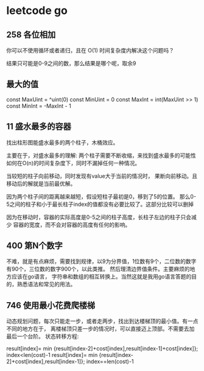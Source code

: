 # leetcode go

## 258 各位相加

你可以不使用循环或者递归，且在 O(1) 时间复杂度内解决这个问题吗？

结果只可能是0-9之间的数，那么结果是哪个呢，取余9

## 最大的值
const MaxUint = ^uint(0)
const MinUint = 0
const MaxInt = int(MaxUint >> 1)
const MinInt = -MaxInt - 1

## 11 盛水最多的容器

找出柱形图能盛水最多的两个柱子，木桶效应。

主要在于，对盛水最多的理解: 两个柱子需要不断收缩，来找到盛水最多的可能性
如何在O(n)的时间复杂度下，同时不漏掉任何一种情况。

当较短的柱子向前移动，同时发现有value大于当前的情况时，
果断向前移动。且移动后的解就是当前最优解。

因为两个柱子间的距离越来越短，假设短柱子最初是0，移到了5的位置。
那么0-5之间的柱子和小于最长柱子index的值都没有必要比较了。这部分比较可以删掉

因为在移动时，容器的实际高度是0-5之间的柱子高度，长柱子左边的柱子只会减少
容器的宽度，而不会对容器的高度有任何的影响。


## 400 第N个数字

不难，就是有点麻烦，需要找到规律，以9为分界值，1位数有9个，二位数的数字有90个，三位数的数字900个，以此类推。
然后理清边界值条件。主要麻烦的地方应该在go语言，
字符串和数组的相互转换上。当然这就是我用go语言答题的目的，熟悉语法和常见的用法。


## 746 使用最小花费爬楼梯

动态规划问题，每次只能走一步，或者走两步，找出到达楼梯顶的最小值。有一点不同的地方在于，
离楼梯顶只差一步的情况时，可以直接迈上顶部。不需要去加最后一个台阶。
状态转移方程:

result[index]= min {result[index-2]+cost[index],result[index-1]+cost[index]}; index<len(cost)-1
result[index]= min {result[index-2]+cost[index],result[index-1]}; index==len(cost)-1
 
